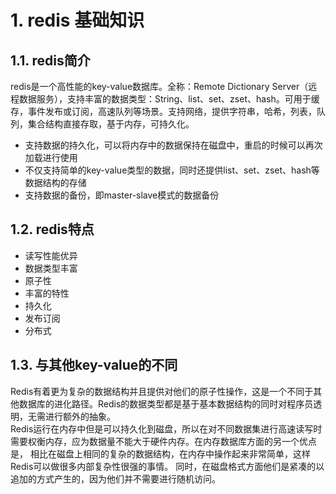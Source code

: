 # 1. redis 基础知识
## 1.1. redis简介
redis是一个高性能的key-value数据库。全称：Remote Dictionary Server（远程数据服务），支持丰富的数据类型：String、list、set、zset、hash。可用于缓存，事件发布或订阅，高速队列等场景。支持网络，提供字符串，哈希，列表，队列，集合结构直接存取，基于内存，可持久化。
- 支持数据的持久化，可以将内存中的数据保持在磁盘中，重启的时候可以再次加载进行使用
- 不仅支持简单的key-value类型的数据，同时还提供list、set、zset、hash等数据结构的存储
- 支持数据的备份，即master-slave模式的数据备份

## 1.2. redis特点
- 读写性能优异
- 数据类型丰富
- 原子性
- 丰富的特性
- 持久化
- 发布订阅
- 分布式

## 1.3. 与其他key-value的不同
Redis有着更为复杂的数据结构并且提供对他们的原子性操作，这是一个不同于其他数据库的进化路径。Redis的数据类型都是基于基本数据结构的同时对程序员透明，无需进行额外的抽象。    
Redis运行在内存中但是可以持久化到磁盘，所以在对不同数据集进行高速读写时需要权衡内存，应为数据量不能大于硬件内存。在内存数据库方面的另一个优点是， 相比在磁盘上相同的复杂的数据结构，在内存中操作起来非常简单，这样Redis可以做很多内部复杂性很强的事情。 同时，在磁盘格式方面他们是紧凑的以追加的方式产生的，因为他们并不需要进行随机访问。